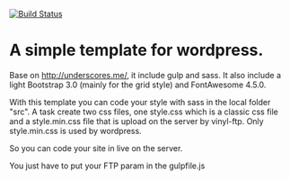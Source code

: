 [![Build Status](https://travis-ci.org/Automattic/_s.svg?branch=master)](https://travis-ci.org/Automattic/_s)

A simple template for wordpress. 
=================================
Base on http://underscores.me/, it include gulp and sass. It also include a light Bootstrap 3.0 (mainly for the grid style) and FontAwesome 4.5.0. 

With this template you can code your style with sass in the local folder "src". A task create two css files, one style.css which is a classic css file and a style.min.css file that is upload on the server by vinyl-ftp. Only style.min.css is used by wordpress. 

So you can code your site in live on the server.

You just have to put your FTP param in the gulpfile.js
